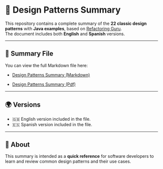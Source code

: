 # 🧩 Design Patterns Summary

This repository contains a complete summary of the **22 classic design patterns** with **Java examples**, based on [Refactoring Guru](https://refactoring.guru/).  
The document includes both **English** and **Spanish** versions.

---

## 📄 Summary File

You can view the full Markdown file here:

- [Design Patterns Summary (Markdown)](https://github.com/albertollamass/design-patterns/blob/main/DesignPatterns.md)

- [Design Patterns Summary (Pdf)](https://github.com/albertollamass/design-patterns/blob/main/DesignPatterns.pdf)

---

## 🌍 Versions

- 🇬🇧 English version included in the file.
- 🇪🇸 Spanish version included in the file.

---

## 🔗 About

This summary is intended as a **quick reference** for software developers to learn and review common design patterns and their use cases.

